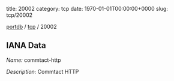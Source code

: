 title: 20002
category: tcp
date: 1970-01-01T00:00:00+0000
slug: tcp/20002

[portdb](/) / [tcp](/category/tcp.html) / 20002


## IANA Data

_Name:_ commtact-http

_Description:_ Commtact HTTP

